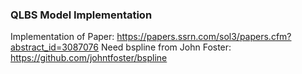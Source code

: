### QLBS Model Implementation

Implementation of Paper: https://papers.ssrn.com/sol3/papers.cfm?abstract_id=3087076
Need bspline from John Foster: https://github.com/johntfoster/bspline